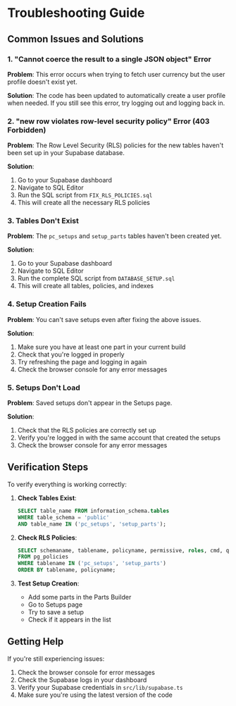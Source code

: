 # Troubleshooting Guide

## Common Issues and Solutions

### 1. "Cannot coerce the result to a single JSON object" Error

**Problem**: This error occurs when trying to fetch user currency but the user profile doesn't exist yet.

**Solution**: The code has been updated to automatically create a user profile when needed. If you still see this error, try logging out and logging back in.

### 2. "new row violates row-level security policy" Error (403 Forbidden)

**Problem**: The Row Level Security (RLS) policies for the new tables haven't been set up in your Supabase database.

**Solution**: 
1. Go to your Supabase dashboard
2. Navigate to SQL Editor
3. Run the SQL script from `FIX_RLS_POLICIES.sql`
4. This will create all the necessary RLS policies

### 3. Tables Don't Exist

**Problem**: The `pc_setups` and `setup_parts` tables haven't been created yet.

**Solution**:
1. Go to your Supabase dashboard
2. Navigate to SQL Editor
3. Run the complete SQL script from `DATABASE_SETUP.sql`
4. This will create all tables, policies, and indexes

### 4. Setup Creation Fails

**Problem**: You can't save setups even after fixing the above issues.

**Solution**:
1. Make sure you have at least one part in your current build
2. Check that you're logged in properly
3. Try refreshing the page and logging in again
4. Check the browser console for any error messages

### 5. Setups Don't Load

**Problem**: Saved setups don't appear in the Setups page.

**Solution**:
1. Check that the RLS policies are correctly set up
2. Verify you're logged in with the same account that created the setups
3. Check the browser console for any error messages

## Verification Steps

To verify everything is working correctly:

1. **Check Tables Exist**:
   ```sql
   SELECT table_name FROM information_schema.tables 
   WHERE table_schema = 'public' 
   AND table_name IN ('pc_setups', 'setup_parts');
   ```

2. **Check RLS Policies**:
   ```sql
   SELECT schemaname, tablename, policyname, permissive, roles, cmd, qual 
   FROM pg_policies 
   WHERE tablename IN ('pc_setups', 'setup_parts')
   ORDER BY tablename, policyname;
   ```

3. **Test Setup Creation**:
   - Add some parts in the Parts Builder
   - Go to Setups page
   - Try to save a setup
   - Check if it appears in the list

## Getting Help

If you're still experiencing issues:

1. Check the browser console for error messages
2. Check the Supabase logs in your dashboard
3. Verify your Supabase credentials in `src/lib/supabase.ts`
4. Make sure you're using the latest version of the code
